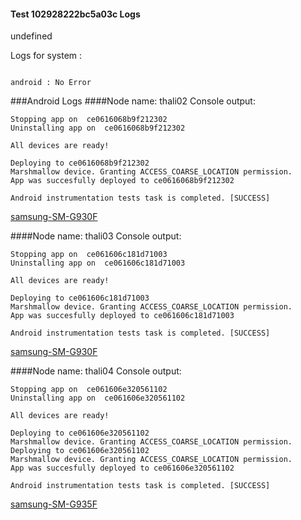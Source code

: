 #### Test 102928222bc5a03c Logs

undefined

Logs for system : 
```

android : No Error
```


###Android Logs
####Node name: thali02
Console output:
```
Stopping app on  ce0616068b9f212302
Uninstalling app on  ce0616068b9f212302

All devices are ready!

Deploying to ce0616068b9f212302
Marshmallow device. Granting ACCESS_COARSE_LOCATION permission.
App was succesfully deployed to ce0616068b9f212302

Android instrumentation tests task is completed. [SUCCESS]
```
[samsung-SM-G930F](https://github.com/ThaliTester/TestResults/blob/102928222bc5a03c_Nullify_bluetooth_socket_during_closing_process_evabishchevich/thali02_samsung-SM-G930F.md)

####Node name: thali03
Console output:
```
Stopping app on  ce061606c181d71003
Uninstalling app on  ce061606c181d71003

All devices are ready!

Deploying to ce061606c181d71003
Marshmallow device. Granting ACCESS_COARSE_LOCATION permission.
App was succesfully deployed to ce061606c181d71003

Android instrumentation tests task is completed. [SUCCESS]
```
[samsung-SM-G930F](https://github.com/ThaliTester/TestResults/blob/102928222bc5a03c_Nullify_bluetooth_socket_during_closing_process_evabishchevich/thali03_samsung-SM-G930F.md)

####Node name: thali04
Console output:
```
Stopping app on  ce061606e320561102
Uninstalling app on  ce061606e320561102

All devices are ready!

Deploying to ce061606e320561102
Marshmallow device. Granting ACCESS_COARSE_LOCATION permission.
Deploying to ce061606e320561102
Marshmallow device. Granting ACCESS_COARSE_LOCATION permission.
App was succesfully deployed to ce061606e320561102

Android instrumentation tests task is completed. [SUCCESS]
```
[samsung-SM-G935F](https://github.com/ThaliTester/TestResults/blob/102928222bc5a03c_Nullify_bluetooth_socket_during_closing_process_evabishchevich/thali04_samsung-SM-G935F.md)



